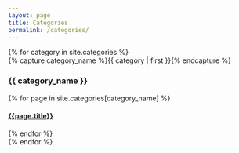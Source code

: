 ```yaml
---
layout: page
title: Categories
permalink: /categories/
---
```


<div>
{% for category in site.categories %}
  <div class="archive-group">
    {% capture category_name %}{{ category | first }}{% endcapture %}
    <div id="#{{ category_name | slugize }}"></div>
    <p></p>
    <h3 class="category-head">{{ category_name }}</h3>
    <a name="{{ category_name | slugize }}"></a>
    {% for page in site.categories[category_name] %}
    <article class="archive-item">
      <h4><a href="{{ site.baseurl }}{{ page.url }}">{{page.title}}</a></h4>
    </article>
    {% endfor %}
  </div>
{% endfor %}
</div>

